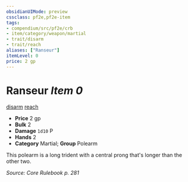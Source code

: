 ```yaml
---
obsidianUIMode: preview
cssclass: pf2e,pf2e-item
tags:
- compendium/src/pf2e/crb
- item/category/weapon/martial
- trait/disarm
- trait/reach
aliases: ["Ranseur"]
itemLevel: 0
price: 2 gp
---
```

# Ranseur *Item 0*  
[disarm](../../../rules/traits/disarm.md)  [reach](../../../rules/traits/reach.md)  

- **Price** 2 gp
- **Bulk** 2
- **Damage** `1d10` P
- **Hands** 2
- **Category** Martial; **Group** Polearm 

This polearm is a long trident with a central prong that's longer than the other two.

*Source: Core Rulebook p. 281*